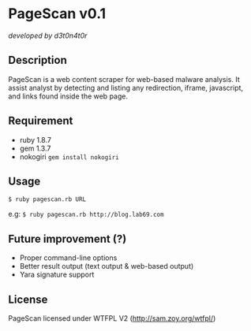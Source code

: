 PageScan v0.1
========
*developed by d3t0n4t0r*

Description
-----------
PageScan is a web content scraper for web-based malware analysis. It assist analyst by detecting and listing any redirection, iframe, javascript, and links found inside the web page.

Requirement
------------
* ruby 1.8.7
* gem 1.3.7
* nokogiri ```gem install nokogiri```

Usage
-----
```$ ruby pagescan.rb URL```

e.g: ```$ ruby pagescan.rb http://blog.lab69.com```

Future improvement (?)
---------------------
- Proper command-line options
- Better result output (text output & web-based output)
- Yara signature support

License
-----------
PageScan licensed under WTFPL V2 (http://sam.zoy.org/wtfpl/)